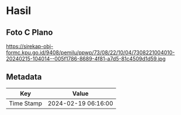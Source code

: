 # Hasil

## Foto C Plano

https://sirekap-obj-formc.kpu.go.id/9408/pemilu/ppwp/73/08/22/10/04/7308221004010-20240215-104014--005f1786-8689-4f81-a7d5-81c4509d1d59.jpg


## Metadata

| Key        | Value               |
| ---------- | ------------------- |
| Time Stamp | 2024-02-19 06:16:00 |



